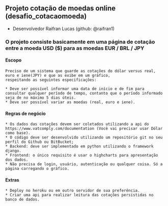 ## Projeto cotação de moedas online (desafio_cotacaomoeda)

- Desenvolvedor Raifran Lucas (github: @raifran1)

### O projeto consiste basicamente em uma página de cotação entre a moeda USD ($) para as moedas EUR / BRL / JPY

#### Escopo
``` 
Preciso de um sistema que guarde as cotações do dólar versus real, euro e iene(JPY) e que as exibe em um gráfico, 
respeitando as seguintes especificações:

* Deve ser possível informar uma data de início e de fim para consultar qualquer período de tempo, contanto que o período informado seja de no máximo 5 dias úteis.
* Deve ser possível variar as moedas (real, euro e iene).
```

#### Regras de negócio
```
* Os dados das cotações devem ser coletados utilizando a api do https://www.vatcomply.com/documentation (Você vai precisar usar Dólar como base).
* O código deve ser desenvolvido utilizando um repositório git no seu perfil do Github ou BitBucket;
* Backend: deve ser implementado em python utilizando o framework django.
* Frontend: o único requisito é usar o highcharts para apresentação dos dados.
* Não precisa de login, usuário, autenticação ou qualquer coisa. Só a página carregando o gráfico.
```

#### Extras
```
* Deploy no heroku ou em outro servidor de sua preferência.
* Criar uma api para realizar leitura das cotações persistidas no banco de dados.
```
